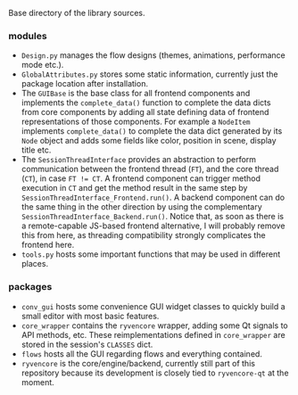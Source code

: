 Base directory of the library sources. 

### modules

- `Design.py` manages the flow designs (themes, animations, performance mode etc.).
- `GlobalAttributes.py` stores some static information, currently just the package location after installation.
- The `GUIBase` is the base class for all frontend components and implements the `complete_data()` function to complete the data dicts from core components by adding all state defining data of frontend representations of those components. For example a `NodeItem` implements `complete_data()` to complete the data dict generated by its `Node` object and adds some fields like color, position in scene, display title etc.
- The `SessionThreadInterface` provides an abstraction to perform communication between the frontend thread (`FT`), and the core thread (`CT`), in case `FT != CT`. A frontend component can trigger method execution in `CT`  and get the method result in the same step by `SessionThreadInterface_Frontend.run()`. A backend component can do the same thing in the other direction by using the complementary `SessionThreadInterface_Backend.run()`. Notice that, as soon as there is a remote-capable JS-based frontend alternative, I will probably remove this from here, as threading compatibility strongly complicates the frontend here.
- `tools.py` hosts some important functions that may be used in different places.

### packages

- `conv_gui` hosts some convenience GUI widget classes to quickly build a small editor with most basic features.
- `core_wrapper` contains the `ryvencore` wrapper, adding some Qt signals to API methods, etc. These reimplementations defined in `core_wrapper` are stored in the session's `CLASSES` dict.
- `flows` hosts all the GUI regarding flows and everything contained.
- `ryvencore` is the core/engine/backend, currently still part of this repository because its development is closely tied to `ryvencore-qt` at the moment.